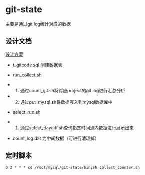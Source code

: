 # git-state
主要是通过git log统计对应的数据

## 设计文档
[设计方案](./doc/DESIGN.md)
- t_gitcode.sql 创建数据表

- run_collect.sh
+ 1. 通过count_git.sh将对应project的git log进行汇总分析
+ 2. 通过put_mysql.sh将数据写入到mysql数据库中

- select_run.sh 
+ 1. 通过select_daydiff.sh查询指定时间点内数据进行展示出来

- count_log.dat 为中间数据（可进行清理掉）

## 定时脚本
```
0 2 * * * cd /root/mysql/git-state/bin;sh collect_counter.sh
```
